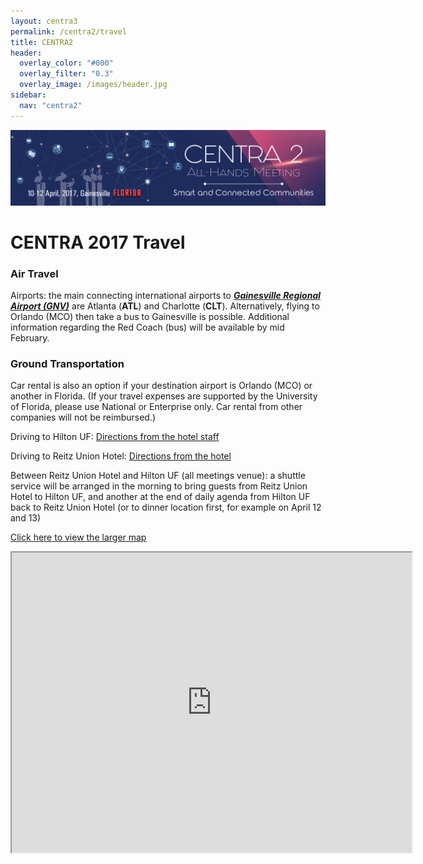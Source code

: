 ```yaml
---
layout: centra3
permalink: /centra2/travel
title: CENTRA2
header:
  overlay_color: "#000"
  overlay_filter: "0.3"
  overlay_image: /images/header.jpg
sidebar:
  nav: "centra2"
---
```

<img src="../images/centra2.jpg">

# CENTRA 2017 Travel
### Air Travel

Airports: the main connecting international airports to <strong><i><a href="http://www.gra-gnv.com/" targent="_blank">Gainesville Regional Airport (GNV)</a></i></strong> are Atlanta (<strong>ATL</strong>) and Charlotte (<strong>CLT</strong>). Alternatively, flying to Orlando (MCO) then take a bus to Gainesville is possible. Additional information regarding the Red Coach (bus) will be available by mid February.


### Ground Transportation

Car rental is also an option if your destination airport is Orlando (MCO) or another in Florida. (If your travel expenses are supported by the University of Florida, please use National or Enterprise only. Car rental from other companies will not be reimbursed.)

<p >Driving to Hilton UF: <a href="http://www3.hilton.com/en/hotels/florida/hilton-university-of-florida-conference-center-gainesville-GVNCCHF/maps-directions/index.html" target="_blank">Directions from the hotel staff</a></p>

<p >Driving to Reitz Union Hotel: <a href="https://www.union.ufl.edu/UnionHotel/Directions" target="_blank">Directions from the hotel</a></p>

<p >Between Reitz Union Hotel and Hilton UF (all meetings venue): a shuttle service will be arranged in the morning to bring guests from Reitz Union Hotel to Hilton UF, and another at the end of daily agenda from Hilton UF back to Reitz Union Hotel (or to dinner location first, for example on April 12 and 13)</p>

<p ><a href="https://goo.gl/OWbq8R" target="_blank">Click here to view the larger map</a>
<p ><iframe src="https://www.google.com/maps/d/embed?mid=139eAHFPVYgmaP9_QwkdzuNtzJUw" width="640" height="480"></iframe></p>
